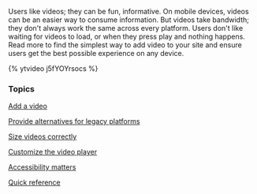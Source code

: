 


<p class="intro">
  Users like videos; they can be fun, informative. On mobile devices, videos can be an easier way to consume information. But videos take bandwidth; they don't always work the same across every platform. Users don't like waiting for videos to load, or when they press play and nothing happens. Read more to find the simplest way to add video to your site and ensure users get the best possible experience on any device.
</p>

{% ytvideo j5fYOYrsocs %}


### Topics


  [Add a video](/web/fundamentals/design-and-ui/media/video/add-a-video?hl=en)

  [Provide alternatives for legacy platforms](/web/fundamentals/design-and-ui/media/video/provide-alternatives-for-legacy-platforms?hl=en)

  [Size videos correctly](/web/fundamentals/design-and-ui/media/video/size-videos-correctly?hl=en)

  [Customize the video player](/web/fundamentals/design-and-ui/media/video/customize-the-video-player?hl=en)

  [Accessibility matters](/web/fundamentals/design-and-ui/media/video/accessibility-matters?hl=en)

  [Quick reference](/web/fundamentals/design-and-ui/media/video/quick-reference?hl=en)


